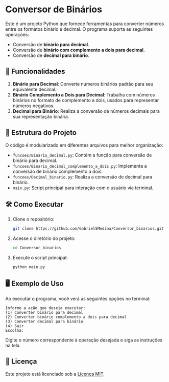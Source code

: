 
# Conversor de Binários

Este é um projeto Python que fornece ferramentas para converter números entre os formatos binário e decimal. O programa suporta as seguintes operações:

- Conversão de **binário para decimal**.
- Conversão de **binário com complemento a dois para decimal**.
- Conversão de **decimal para binário**.

## 🚀 Funcionalidades

1. **Binário para Decimal**: Converte números binários padrão para seu equivalente decimal.
2. **Binário Complemento a Dois para Decimal**: Trabalha com números binários no formato de complemento a dois, usados para representar números negativos.
3. **Decimal para Binário**: Realiza a conversão de números decimais para sua representação binária.

## 📂 Estrutura do Projeto

O código é modularizado em diferentes arquivos para melhor organização:

- `funcoes/Binario_decimal.py`: Contém a função para conversão de binário para decimal.
- `funcoes/Binario_decimal_complemento_a_dois.py`: Implementa a conversão de binário complemento a dois.
- `funcoes/Decimal_binario.py`: Realiza a conversão de decimal para binário.
- `main.py`: Script principal para interação com o usuário via terminal.

## 🛠️ Como Executar

1. Clone o repositório:
   ```bash
   git clone https://github.com/GabrielSMedina/Conversor_binarios.git
   ```
2. Acesse o diretório do projeto:
   ```bash
   cd Conversor_binarios
   ```
3. Execute o script principal:
   ```bash
   python main.py
   ```

## 🖥️ Exemplo de Uso

Ao executar o programa, você verá as seguintes opções no terminal:

```
Informe a ação que deseja executar:
(1) Converter binário para decimal
(2) Converter binário complemento a dois para decimal
(3) Converter decimal para binário
(4) Sair
Escolha:
```

Digite o número correspondente à operação desejada e siga as instruções na tela.

## 📜 Licença

Este projeto está licenciado sob a [Licença MIT](LICENSE).
